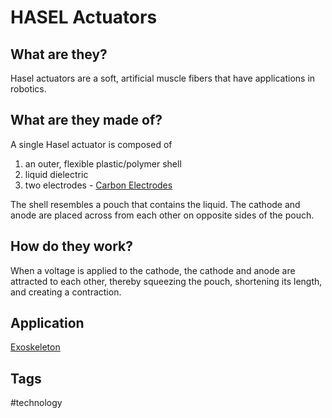 # HASEL Actuators

## What are they?
Hasel actuators are a soft, artificial muscle fibers that have applications in robotics.  

## What are they made of?
A single Hasel actuator is composed of  
1. an outer, flexible plastic/polymer shell  
2. liquid dielectric  
3. two electrodes - [Carbon Electrodes](../202304220219)

The shell resembles a pouch that contains the liquid. The cathode and anode are placed across from each other on opposite sides of the pouch. 

## How do they work?
When a voltage is applied to the cathode, the cathode and anode are attracted to each other, thereby squeezing the pouch, shortening its length, and creating a contraction.   

## Application
[Exoskeleton](../202304220311)

## Tags
#technology
